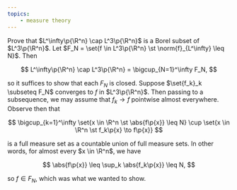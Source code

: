 ```yaml
---
topics:
    - measure theory
---
```


<problem>

Prove that $L^\infty\p{\R^n} \cap L^3\p{\R^n}$ is a Borel subset of $L^3\p{\R^n}$. Let $F_N = \set{f \in L^3\p{\R^n} \st \norm{f}_{L^\infty} \leq N}$. Then

$$
L^\infty\p{\R^n} \cap L^3\p{\R^n}
    = \bigcup_{N=1}^\infty F_N,
$$

so it suffices to show that each $F_N$ is closed. Suppose $\set{f_k}_k \subseteq F_N$ converges to $f$ in $L^3\p{\R^n}$. Then passing to a subsequence, we may assume that $f_k \to f$ pointwise almost everywhere. Observe then that

$$
\bigcup_{k=1}^\infty \set{x \in \R^n \st \abs{f\p{x}} \leq N} \cup \set{x \in \R^n \st f_k\p{x} \to f\p{x}}
$$

is a full measure set as a countable union of full measure sets. In other words, for almost every $x \in \R^n$, we have

$$
\abs{f\p{x}}
    \leq \sup_k \abs{f_k\p{x}}
    \leq N,
$$

so $f \in F_N$, which was what we wanted to show.

</problem>

<solution>

</solution>
